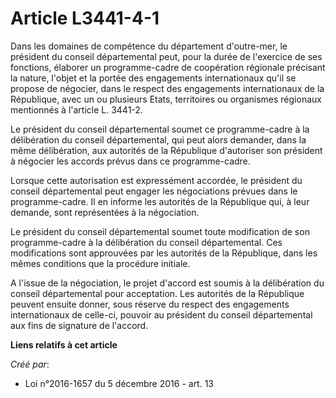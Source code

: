 # Article L3441-4-1

Dans les domaines de compétence du département d'outre-mer, le président du conseil départemental peut, pour la durée de
l'exercice de ses fonctions, élaborer un programme-cadre de coopération régionale précisant la nature, l'objet et la portée
des engagements internationaux qu'il se propose de négocier, dans le respect des engagements internationaux de la République,
avec un ou plusieurs Etats, territoires ou organismes régionaux mentionnés à l'article L. 3441-2. 

Le président du conseil départemental soumet ce programme-cadre à la délibération du conseil départemental, qui peut alors
demander, dans la même délibération, aux autorités de la République d'autoriser son président à négocier les accords prévus
dans ce programme-cadre. 

Lorsque cette autorisation est expressément accordée, le président du conseil départemental peut engager les négociations
prévues dans le programme-cadre. Il en informe les autorités de la République qui, à leur demande, sont représentées à la
négociation. 

Le président du conseil départemental soumet toute modification de son programme-cadre à la délibération du conseil
départemental. Ces modifications sont approuvées par les autorités de la République, dans les mêmes conditions que la
procédure initiale. 

A l'issue de la négociation, le projet d'accord est soumis à la délibération du conseil départemental pour acceptation. Les
autorités de la République peuvent ensuite donner, sous réserve du respect des engagements internationaux de celle-ci,
pouvoir au président du conseil départemental aux fins de signature de l'accord.

**Liens relatifs à cet article**

_Créé par_:

  - Loi n°2016-1657 du 5 décembre 2016 - art. 13
